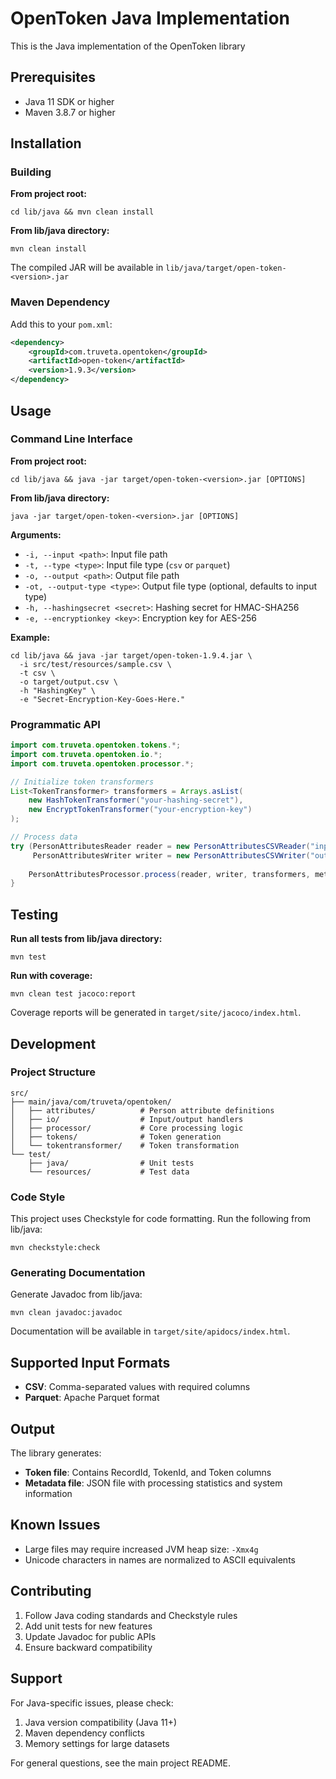 # OpenToken Java Implementation

This is the Java implementation of the OpenToken library

## Prerequisites

- Java 11 SDK or higher
- Maven 3.8.7 or higher

## Installation

### Building

**From project root:**
```shell
cd lib/java && mvn clean install
```

**From lib/java directory:**
```shell
mvn clean install
```

The compiled JAR will be available in `lib/java/target/open-token-<version>.jar`

### Maven Dependency

Add this to your `pom.xml`:

```xml
<dependency>
    <groupId>com.truveta.opentoken</groupId>
    <artifactId>open-token</artifactId>
    <version>1.9.3</version>
</dependency>
```

## Usage

### Command Line Interface

**From project root:**
```shell
cd lib/java && java -jar target/open-token-<version>.jar [OPTIONS]
```

**From lib/java directory:**
```shell
java -jar target/open-token-<version>.jar [OPTIONS]
```

**Arguments:**
- `-i, --input <path>`: Input file path
- `-t, --type <type>`: Input file type (`csv` or `parquet`)
- `-o, --output <path>`: Output file path
- `-ot, --output-type <type>`: Output file type (optional, defaults to input type)
- `-h, --hashingsecret <secret>`: Hashing secret for HMAC-SHA256
- `-e, --encryptionkey <key>`: Encryption key for AES-256

**Example:**
```shell
cd lib/java && java -jar target/open-token-1.9.4.jar \
  -i src/test/resources/sample.csv \
  -t csv \
  -o target/output.csv \
  -h "HashingKey" \
  -e "Secret-Encryption-Key-Goes-Here."
```

### Programmatic API

```java
import com.truveta.opentoken.tokens.*;
import com.truveta.opentoken.io.*;
import com.truveta.opentoken.processor.*;

// Initialize token transformers
List<TokenTransformer> transformers = Arrays.asList(
    new HashTokenTransformer("your-hashing-secret"),
    new EncryptTokenTransformer("your-encryption-key")
);

// Process data
try (PersonAttributesReader reader = new PersonAttributesCSVReader("input.csv");
     PersonAttributesWriter writer = new PersonAttributesCSVWriter("output.csv")) {
    
    PersonAttributesProcessor.process(reader, writer, transformers, metadata);
}
```

## Testing

**Run all tests from lib/java directory:**
```shell
mvn test
```

**Run with coverage:**
```shell
mvn clean test jacoco:report
```

Coverage reports will be generated in `target/site/jacoco/index.html`.

## Development

### Project Structure

```
src/
├── main/java/com/truveta/opentoken/
│   ├── attributes/          # Person attribute definitions
│   ├── io/                  # Input/output handlers
│   ├── processor/           # Core processing logic
│   ├── tokens/              # Token generation
│   └── tokentransformer/    # Token transformation
└── test/
    ├── java/                # Unit tests
    └── resources/           # Test data
```

### Code Style

This project uses Checkstyle for code formatting. Run the following from lib/java:
```shell
mvn checkstyle:check
```

### Generating Documentation

Generate Javadoc from lib/java:
```shell
mvn clean javadoc:javadoc
```

Documentation will be available in `target/site/apidocs/index.html`.

## Supported Input Formats

- **CSV**: Comma-separated values with required columns
- **Parquet**: Apache Parquet format

## Output

The library generates:
- **Token file**: Contains RecordId, TokenId, and Token columns
- **Metadata file**: JSON file with processing statistics and system information

## Known Issues

- Large files may require increased JVM heap size: `-Xmx4g`
- Unicode characters in names are normalized to ASCII equivalents

## Contributing

1. Follow Java coding standards and Checkstyle rules
2. Add unit tests for new features
3. Update Javadoc for public APIs
4. Ensure backward compatibility

## Support

For Java-specific issues, please check:
1. Java version compatibility (Java 11+)
2. Maven dependency conflicts
3. Memory settings for large datasets

For general questions, see the main project README.

